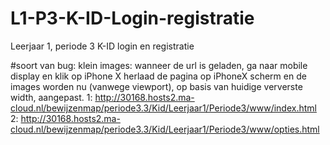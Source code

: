 # L1-P3-K-ID-Login-registratie
Leerjaar 1, periode 3 K-ID login en registratie

#soort van bug: klein images: wanneer de url is geladen, ga naar mobile display en klik op iPhone X <!--iPhone X 375x812-->
herlaad de pagina op iPhoneX scherm en de images worden nu (vanwege viewport), op basis van huidige ververste width, aangepast.
1: http://30168.hosts2.ma-cloud.nl/bewijzenmap/periode3.3/Kid/Leerjaar1/Periode3/www/index.html
2: http://30168.hosts2.ma-cloud.nl/bewijzenmap/periode3.3/Kid/Leerjaar1/Periode3/www/opties.html
